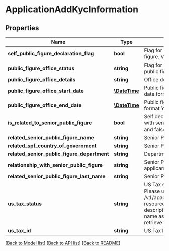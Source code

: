 # ApplicationAddKycInformation

## Properties
Name | Type | Description | Notes
------------ | ------------- | ------------- | -------------
**self_public_figure_declaration_flag** | **bool** | Flag for self declaration if applicant is public figure. Valid values: true and false | [optional] 
**public_figure_office_status** | **string** | Flag for status of public office if applicant is public figure | [optional] 
**public_figure_office_details** | **string** | Office details if applicant is public figure | [optional] 
**public_figure_office_start_date** | [**\DateTime**](\DateTime.md) | Public figure office start date in ISO 8601 date format YYYY-MM-DD | [optional] 
**public_figure_office_end_date** | [**\DateTime**](\DateTime.md) | Public figure office end date in ISO 8601 date format YYYY-MM-DD | [optional] 
**is_related_to_senior_public_figure** | **bool** | Self declaration if applicant has any relation with senior public figure. Valid values: true and false | [optional] 
**related_senior_public_figure_name** | **string** | Senior Public Figure Name | [optional] 
**related_spf_country_of_government** | **string** | Senior Public Figure Country of Government | [optional] 
**related_senior_public_figure_department** | **string** | Department Senior Public Figure belongs to | [optional] 
**relationship_with_senior_public_figure** | **string** | Senior Public Figure relationship with applicant | [optional] 
**related_senior_public_figure_last_name** | **string** | Senior Public Figure Last Name | [optional] 
**us_tax_status** | **string** | US Tax status. This is a reference data field. Please use /v1/apac/utilities/referenceData/{usTaxStatus} resource to get valid value of this field with description. You can use usTaxStatus field name as the referenceCode parameter to retrieve the values. | [optional] 
**us_tax_id** | **string** | US Tax ID | [optional] 

[[Back to Model list]](../../README.md#documentation-for-models) [[Back to API list]](../../README.md#documentation-for-api-endpoints) [[Back to README]](../../README.md)

